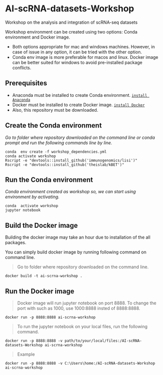 # AI-scRNA-datasets-Workshop
Workshop on the analysis and integration of scRNA-seq datasets

Workshop environment can be created using two options: Conda environment and Docker image.
* Both options appropriate for mac and windows machines. However, in case of issue in any option, it can be tried with the other option.
* Conda env image is more preferable for macos and linux. Docker image can be better suited for windows to avoid pre-installed package conflicts.
## Prerequisites
* Anaconda must be installed to create Conda environment. [`install Anaconda`](https://docs.anaconda.com/anaconda/install/)
* Docker must be installed to create Docker image. [`install Docker`](https://docs.docker.com/get-docker/)
* Also, this repository must be downloaded.
  
## Create the Conda environment
  
*Go to folder where repository downloaded on the command line or conda prompt and run the following commands line by line.*

```
conda  env create -f workshop_dependencies.yml
conda activate workshop
Rscript -e "devtools::install_github('immunogenomics/lisi')"
Rscript -e "devtools::install_github('theislab/kBET')"
```
  
## Run the Conda environment
  
*Conda environment created as workshop so, we can start using environment by activating.*
```
conda  activate workshop
jupyter notebook
```
## Build the Docker image
  
Building the docker image may take an hour due to installation of the all packages.

You can simply build docker image by running following command on command line.


> Go to folder where repository downloaded on the command line.
```
docker build -t ai-scrna-workshop .
```
## Run the Docker image

> Docker image will run jupyter notebook on port 8888. To change the port with such as 1000, use 1000:8888 insted of 8888:8888.
```
docker run -p 8888:8888 ai-scrna-workshop
```
> To run the jupyter notebook on your local files, run the following command.
```
docker run -p 8888:8888 -v path/to/your/local/files:/AI-scRNA-datasets-Workshop ai-scrna-workshop
```
> Example
```
docker run -p 8888:8888 -v C:\Users\home:/AI-scRNA-datasets-Workshop ai-scrna-workshop
```
